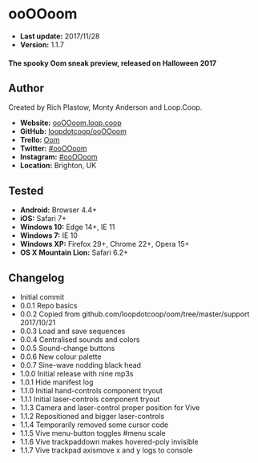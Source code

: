 ooOOoom
=======

+ __Last update:__  2017/11/28
+ __Version:__      1.1.7

#### The spooky Oom sneak preview, released on Halloween 2017


Author
------
Created by Rich Plastow, Monty Anderson and Loop.Coop.

+ __Website:__     [ooOOoom.loop.coop](http://ooOOoom.loop.coop/index.html#ĂDo,ABCefgIJKČĎĐĒuvwYZ5234,abCDEĆćĈĉmnop)
+ __GitHub:__     [loopdotcoop/ooOOoom](https://github.com/loopdotcoop/ooOOoom)
+ __Trello:__     [Oom](https://trello.com/b/na2rNoyA)
+ __Twitter:__    [#ooOOoom](https://twitter.com/hashtag/ooOOoom)
+ __Instagram:__  [#ooOOoom](https://www.instagram.com/explore/tags/ooOOoom/)
+ __Location:__   Brighton, UK


Tested
------
+ __Android:__             Browser 4.4+
+ __iOS:__                 Safari 7+
+ __Windows 10:__          Edge 14+, IE 11
+ __Windows 7:__           IE 10
+ __Windows XP:__          Firefox 29+, Chrome 22+, Opera 15+
+ __OS X Mountain Lion:__  Safari 6.2+


Changelog
---------
+ Initial commit
+ 0.0.1 Repo basics
+ 0.0.2 Copied from github.com/loopdotcoop/oom/tree/master/support 2017/10/21
+ 0.0.3 Load and save sequences
+ 0.0.4 Centralised sounds and colors
+ 0.0.5 Sound-change buttons
+ 0.0.6 New colour palette
+ 0.0.7 Sine-wave nodding black head
+ 1.0.0 Initial release with nine mp3s
+ 1.0.1 Hide manifest log
+ 1.1.0 Initial hand-controls component tryout
+ 1.1.1 Initial laser-controls component tryout
+ 1.1.3 Camera and laser-control proper position for Vive
+ 1.1.2 Repositioned and bigger laser-controls
+ 1.1.4 Temporarily removed some cursor code
+ 1.1.5 Vive menu-button toggles #menu scale
+ 1.1.6 Vive trackpaddown makes hovered-poly invisible
+ 1.1.7 Vive trackpad axismove x and y logs to console
